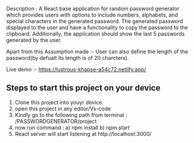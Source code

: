 Description : A React base application for random password generator  which  provides users with options to include numbers, alphabets, and special characters in the generated password. The generated password  displayed to the user and have a functionality to copy the password to the clipboard. Additionally, the application should show the last 5 passwords generated by the user.

Apart from this Assumption made :- User can also define the length of the password(by defualt its length is of 20 charcters).



Live demo :-  https://lustrous-khapse-a54c72.netlify.app/

Steps to start this project on your device
-----------------------------------
1)  Clone this project into youyr device.
2)  open this project in any editor/Vs-code
3)  Kindly go to the following path from terminal : /PASSWORDGENERATOR/project
4)  now run command : 
        a) npm install
        b) npm start
5)  React server will start listening at  http://localhost:3000/   


